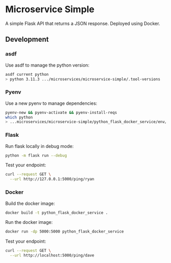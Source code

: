 # Microservice Simple
A simple Flask API that returns a JSON response. Deployed using Docker.

## Development
### asdf
Use asdf to manage the python version:
```bash
asdf current python
> python 3.11.3 .../microservices/microservice-simple/.tool-versions
```
### Pyenv
Use a new pyenv to manage dependencies:
```bash
pyenv-new && pyenv-activate && pyenv-install-reqs
which python
> ...microservices/microservice-simple/python_flask_docker_service/env/bin/python
```
### Flask
Run flask locally in debug mode:
```bash
python -m flask run --debug
```
Test your endpoint:
```bash
curl --request GET \
  --url http://127.0.0.1:5000/ping/ryan
```
### Docker
Build the docker image:
```bash
docker build -t python_flask_docker_service .
```
Run the docker image:
```bash
docker run -dp 5000:5000 python_flask_docker_service
```
Test your endpoint:
```bash
curl --request GET \
  --url http://localhost:5000/ping/dave
```